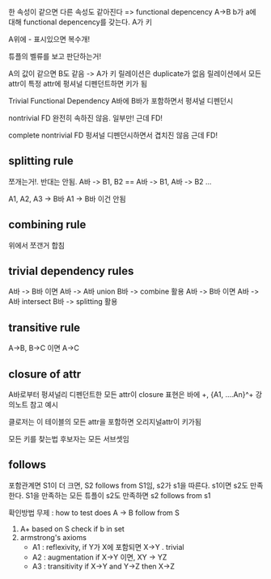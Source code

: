 한 속성이 같으면 다른 속성도 같아진다 => functional depencency
A->B b가 a에 대해 functional depencency를 갖는다. A가 키

A위에 - 표시있으면 복수개!

튜플의 벨류를 보고 판단하는거!

A의 값이 같으면 B도 같음 -> A가 키
릴레이션은 duplicate가 없음
릴레이션에서 모든 attr이 특정 attr에 펑셔널 디펜던트하면 키가 됨

Trivial Functional Dependency
A바에 B바가 포함하면서 펑셔널 디펜던시

nontrivial FD
완전히 속하진 않음. 일부만! 근데 FD!

complete nontrivial FD
펑셔널 디펜던시하면서 겹치진 않음
근데 FD!

## splitting rule

쪼개는거!.
반대는 안됨.
A바 -> B1, B2 == A바 -> B1, A바 -> B2 ...

A1, A2, A3 -> B바
A1 -> B바 이건 안됨

## combining rule

위에서 쪼갠거 합침

## trivial dependency rules

A바 -> B바 이면 A바 -> A바 union B바 -> combine 활용
A바 -> B바 이면 A바 -> A바 intersect B바 -> splitting 활용

## transitive rule

A->B, B->C 이면 A->C

## closure of attr

A바로부터 펑셔널리 디펜던트한 모든 attr이 closure
표현은 바에 +, {A1, ....An}^+
강의노트 참고 예시

클로저는 이 테이블의 모든 attr을 포함하면 오리지널attr이 키가됨

모든 키를 찾는법
후보자는 모든 서브셋임

## follows

포함관계면 S1이 더 크면, S2 follows from S1임, s2가 s1을 따른다. s1이면 s2도 만족한다.
S1을 만족하는 모든 튜플이 s2도 만족하면 s2 follows from s1

확인방법
무제 : how to test does A -> B follow from S

1. A+ based on S check if b in set
2. armstrong's axioms
   - A1 : reflexivity, if Y가 X에 포함되면 X->Y . trivial
   - A2 : augmentation if X->Y 이면, XY -> YZ
   - A3 : transitivity if X->Y and Y->Z then X->Z
